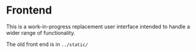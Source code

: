 # Frontend

This is a work-in-progress replacement user interface intended to handle a wider range of functionality.

The old front end is in `../static/`
